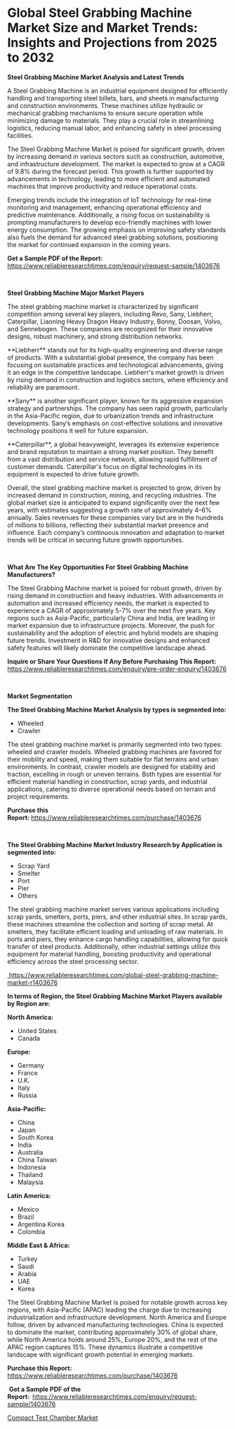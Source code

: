 <p><h1>Global Steel Grabbing Machine Market Size and Market Trends: Insights and Projections from 2025 to 2032</h1></p><p><strong>Steel Grabbing Machine Market Analysis and Latest Trends</strong></p>
<p><p>A Steel Grabbing Machine is an industrial equipment designed for efficiently handling and transporting steel billets, bars, and sheets in manufacturing and construction environments. These machines utilize hydraulic or mechanical grabbing mechanisms to ensure secure operation while minimizing damage to materials. They play a crucial role in streamlining logistics, reducing manual labor, and enhancing safety in steel processing facilities.</p><p>The Steel Grabbing Machine Market is poised for significant growth, driven by increasing demand in various sectors such as construction, automotive, and infrastructure development. The market is expected to grow at a CAGR of 9.8% during the forecast period. This growth is further supported by advancements in technology, leading to more efficient and automated machines that improve productivity and reduce operational costs. </p><p>Emerging trends include the integration of IoT technology for real-time monitoring and management, enhancing operational efficiency and predictive maintenance. Additionally, a rising focus on sustainability is prompting manufacturers to develop eco-friendly machines with lower energy consumption. The growing emphasis on improving safety standards also fuels the demand for advanced steel grabbing solutions, positioning the market for continued expansion in the coming years.</p></p>
<p><strong>Get a Sample PDF of the Report:&nbsp;</strong> <a href="https://www.reliableresearchtimes.com/enquiry/request-sample/1403676?utm_campaign=2953&utm_medium=2&utm_source=Github&utm_content=ia&utm_term=28032025&utm_id=steel-grabbing-machine">https://www.reliableresearchtimes.com/enquiry/request-sample/1403676</a></p>
<p>&nbsp;</p>
<p><strong>Steel Grabbing Machine Major Market Players</strong></p>
<p><p>The steel grabbing machine market is characterized by significant competition among several key players, including Revo, Sany, Liebherr, Caterpillar, Liaoning Heavy Dragon Heavy Industry, Bonny, Doosan, Volvo, and Sennebogen. These companies are recognized for their innovative designs, robust machinery, and strong distribution networks.</p><p>**Liebherr** stands out for its high-quality engineering and diverse range of products. With a substantial global presence, the company has been focusing on sustainable practices and technological advancements, giving it an edge in the competitive landscape. Liebherr's market growth is driven by rising demand in construction and logistics sectors, where efficiency and reliability are paramount.</p><p>**Sany** is another significant player, known for its aggressive expansion strategy and partnerships. The company has seen rapid growth, particularly in the Asia-Pacific region, due to urbanization trends and infrastructure developments. Sany’s emphasis on cost-effective solutions and innovative technology positions it well for future expansion.</p><p>**Caterpillar**, a global heavyweight, leverages its extensive experience and brand reputation to maintain a strong market position. They benefit from a vast distribution and service network, allowing rapid fulfillment of customer demands. Caterpillar's focus on digital technologies in its equipment is expected to drive future growth.</p><p>Overall, the steel grabbing machine market is projected to grow, driven by increased demand in construction, mining, and recycling industries. The global market size is anticipated to expand significantly over the next few years, with estimates suggesting a growth rate of approximately 4–6% annually. Sales revenues for these companies vary but are in the hundreds of millions to billions, reflecting their substantial market presence and influence. Each company’s continuous innovation and adaptation to market trends will be critical in securing future growth opportunities.</p></p>
<p>&nbsp;</p>
<p><strong>What Are The Key Opportunities For Steel Grabbing Machine Manufacturers?</strong></p>
<p><p>The Steel Grabbing Machine market is poised for robust growth, driven by rising demand in construction and heavy industries. With advancements in automation and increased efficiency needs, the market is expected to experience a CAGR of approximately 5-7% over the next five years. Key regions such as Asia-Pacific, particularly China and India, are leading in market expansion due to infrastructure projects. Moreover, the push for sustainability and the adoption of electric and hybrid models are shaping future trends. Investment in R&D for innovative designs and enhanced safety features will likely dominate the competitive landscape ahead.</p></p>
<p><strong>Inquire or Share Your Questions If Any Before Purchasing This Report:</strong> <a href="https://www.reliableresearchtimes.com/enquiry/pre-order-enquiry/1403676?utm_campaign=2953&utm_medium=2&utm_source=Github&utm_content=ia&utm_term=28032025&utm_id=steel-grabbing-machine">https://www.reliableresearchtimes.com/enquiry/pre-order-enquiry/1403676</a></p>
<p>&nbsp;</p>
<p><strong>Market Segmentation</strong></p>
<p><strong>The Steel Grabbing Machine Market Analysis by types is segmented into:</strong></p>
<p><ul><li>Wheeled</li><li>Crawler</li></ul></p>
<p><p>The steel grabbing machine market is primarily segmented into two types: wheeled and crawler models. Wheeled grabbing machines are favored for their mobility and speed, making them suitable for flat terrains and urban environments. In contrast, crawler models are designed for stability and traction, excelling in rough or uneven terrains. Both types are essential for efficient material handling in construction, scrap yards, and industrial applications, catering to diverse operational needs based on terrain and project requirements.</p></p>
<p><strong>Purchase this Report:&nbsp;</strong><a href="https://www.reliableresearchtimes.com/purchase/1403676?utm_campaign=2953&utm_medium=2&utm_source=Github&utm_content=ia&utm_term=28032025&utm_id=steel-grabbing-machine">https://www.reliableresearchtimes.com/purchase/1403676</a></p>
<p>&nbsp;</p>
<p><strong>The Steel Grabbing Machine Market Industry Research by Application is segmented into:</strong></p>
<p><ul><li>Scrap Yard</li><li>Smelter</li><li>Port</li><li>Pier</li><li>Others</li></ul></p>
<p><p>The steel grabbing machine market serves various applications including scrap yards, smelters, ports, piers, and other industrial sites. In scrap yards, these machines streamline the collection and sorting of scrap metal. At smelters, they facilitate efficient loading and unloading of raw materials. In ports and piers, they enhance cargo handling capabilities, allowing for quick transfer of steel products. Additionally, other industrial settings utilize this equipment for material handling, boosting productivity and operational efficiency across the steel processing sector.</p></p>
<p><a href="https://www.reliableresearchtimes.com/global-steel-grabbing-machine-market-r1403676?utm_campaign=2953&utm_medium=2&utm_source=Github&utm_content=ia&utm_term=28032025&utm_id=steel-grabbing-machine">&nbsp;https://www.reliableresearchtimes.com/global-steel-grabbing-machine-market-r1403676</a></p>
<p><strong>In terms of Region, the Steel Grabbing Machine Market Players available by Region are:</strong></p>
<p>
    <p> <strong> North America: </strong>
        <ul>
            <li>United States</li>
            <li>Canada</li>
        </ul>
        </p> 
    <p> <strong> Europe: </strong>
        <ul>
            <li>Germany</li>
            <li>France</li>
            <li>U.K.</li>
            <li>Italy</li>
            <li>Russia</li>
        </ul>
        </p> 
    <p> <strong> Asia-Pacific: </strong>
        <ul>
            <li>China</li>
            <li>Japan</li>
            <li>South Korea</li>
            <li>India</li>
            <li>Australia</li>
            <li>China Taiwan</li>
            <li>Indonesia</li>
            <li>Thailand</li>
            <li>Malaysia</li>
        </ul>
        </p> 
    <p> <strong> Latin America: </strong>
        <ul>
            <li>Mexico</li>
            <li>Brazil</li>
            <li>Argentina Korea</li>
            <li>Colombia</li>
        </ul>
        </p> 
    <p> <strong> Middle East & Africa: </strong>
        <ul>
            <li>Turkey</li>
            <li>Saudi</li>
            <li>Arabia</li>
            <li>UAE</li>
            <li>Korea</li>
        </ul>
    </p>
    </p>
<p><p>The Steel Grabbing Machine Market is poised for notable growth across key regions, with Asia-Pacific (APAC) leading the charge due to increasing industrialization and infrastructure development. North America and Europe follow, driven by advanced manufacturing technologies. China is expected to dominate the market, contributing approximately 30% of global share, while North America holds around 25%, Europe 20%, and the rest of the APAC region captures 15%. These dynamics illustrate a competitive landscape with significant growth potential in emerging markets.</p></p>
<p><strong>Purchase this Report: </strong><a href="https://www.reliableresearchtimes.com/purchase/1403676?utm_campaign=2953&utm_medium=2&utm_source=Github&utm_content=ia&utm_term=28032025&utm_id=steel-grabbing-machine">https://www.reliableresearchtimes.com/purchase/1403676</a></p>
<p>&nbsp;<strong>Get a Sample PDF of the Report:&nbsp;&nbsp;</strong><a href="https://www.reliableresearchtimes.com/enquiry/request-sample/1403676?utm_campaign=2953&utm_medium=2&utm_source=Github&utm_content=ia&utm_term=28032025&utm_id=steel-grabbing-machine">https://www.reliableresearchtimes.com/enquiry/request-sample/1403676</a></p>
<p><strong></strong></p>
<p><p><a href="https://github.com/organophelia8282/Market-Research-Report-List-1/blob/main/compact-test-chamber-market.md?utm_campaign=2953&utm_medium=2&utm_source=Github&utm_content=ia&utm_term=28032025&utm_id=steel-grabbing-machine">Compact Test Chamber Market</a></p></p>